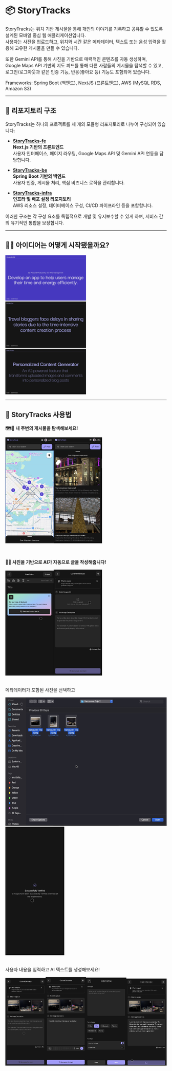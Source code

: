 # 📦 StoryTracks

StoryTracks는 위치 기반 게시물을 통해 개인의 이야기를 기록하고 공유할 수 있도록 설계된 모바일 중심 웹 애플리케이션입니다.  
사용자는 사진을 업로드하고, 위치와 시간 같은 메타데이터, 텍스트 또는 음성 입력을 활용해 고유한 게시물을 만들 수 있습니다.

또한 Gemini API를 통해 사진을 기반으로 매력적인 콘텐츠를 자동 생성하며,  
Google Maps API 기반의 지도 피드를 통해 다른 사람들의 게시물을 탐색할 수 있고,  
로그인/로그아웃과 같은 인증 기능, 반응(좋아요 등) 기능도 포함되어 있습니다.

Frameworks: Spring Boot (백엔드), NextJS (프론트엔드), AWS (MySQL RDS, Amazon S3)

---

## 🧱 리포지토리 구조

StoryTracks는 하나의 프로젝트를 세 개의 모듈형 리포지토리로 나누어 구성되어 있습니다:

- **[StoryTracks-fe](https://github.com/T4-StoryTracks/fe)**  
  **Next.js 기반의 프론트엔드**  
  사용자 인터페이스, 페이지 라우팅, Google Maps API 및 Gemini API 연동을 담당합니다.

- **[StoryTracks-be](https://github.com/T4-StoryTracks/be)**  
  **Spring Boot 기반의 백엔드**  
  사용자 인증, 게시물 처리, 핵심 비즈니스 로직을 관리합니다.

- **[StoryTracks-infra](https://github.com/T4-StoryTracks/infra)**  
  **인프라 및 배포 설정 리포지토리**  
  AWS 리소스 설정, 데이터베이스 구성, CI/CD 파이프라인 등을 포함합니다.

이러한 구조는 각 구성 요소를 독립적으로 개발 및 유지보수할 수 있게 하며, 서비스 간의 유기적인 통합을 보장합니다.

---

## 🤔💭 아이디어는 어떻게 시작됐을까요?

<img src="/imgs/1.png" width="50%" height="auto">
<img src="/imgs/2.png" width="50%" height="auto">
<img src="/imgs/3.png" width="50%" height="auto">

---

## 🥁 StoryTracks 사용법

**🗺️📍 내 주변의 게시물을 탐색해보세요!**

<img src="/imgs/4.png" width="30%" height="auto"><img src="/imgs/5.png" width="30%" height="auto">

<br>

**🔮✨ 사진을 기반으로 AI가 자동으로 글을 작성해줍니다!**

<img src="/imgs/6.png" width="30%" height="auto"><img src="/imgs/7.png" width="30%" height="auto">
<br><br>

메타데이터가 포함된 사진을 선택하고

<img src="/imgs/8.png" height="400px"><img src="/imgs/9.png" height="400px">
<br><br>

사용자 내용을 입력하고 AI 텍스트를 생성해보세요!

<img src="/imgs/10.png" width="25%" height="auto"><img src="/imgs/11.png" width="25%" height="auto"><img src="/imgs/12.png" width="25%" height="auto"><img src="/imgs/13.png" width="25%" height="auto">
